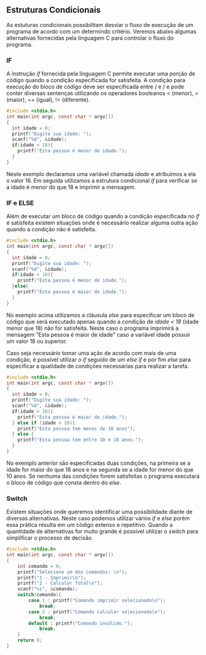 ## Estruturas Condicionais

As estuturas condicionais possibilitam desviar o fluxo de execução de um programa de acordo com um determindo critério. Veremos abaixo algumas alternativas fornecidas pela linguagem C para controlar o fluxo do programa.

### IF

A instrução *if* fornecida pela linguagem C permite executar uma porção de código quando a condição especificada for satisfeita. A condição para execução do bloco de código deve ser especificada entre *(* e *)* e pode conter diversas sentenças utilizando os operadores booleanos < (menor), > (maior), == (igual), != (diferente). 

```c
#include <stdio.h>
int main(int argc, const char * argv[])
{
  int idade = 0;
  printf("Digite sua idade: ");
  scanf("%d", &idade);
  if(idade < 18){
    printf("Esta pessoa é menor de idade.");
  }
}
```

Neste exemplo declaramos uma variável chamada *idade* e atribuímos a ela o valor 16. Em seguida utilizamos a estrutura condicional *if* para verificar se a idade é menor do que 18 e imprimir a mensagem.


### IF e ELSE

Além de executar um bloco de código quando a condição especificada no *if* é satisfeita existem situações onde é necessário realizar alguma outra ação quando a condição não é satisfeita.

```c
#include <stdio.h>
int main(int argc, const char * argv[])
{
  int idade = 0;
  printf("Digite sua idade: ");
  scanf("%d", &idade);
  if(idade < 18){
    printf("Esta pessoa é menor de idade.");
  }else{
    printf("Esta pessoa é maior de idade.");
  }
}
```

No exemplo acima utilizamos a cláusula *else* para especificar um bloco de código que será executado apenas quando a condição de *idade < 18* (idade menor que 18) não for satisfeita. Neste caso o programa imprimirá a mensagem "Esta pessoa é maior de idade" caso a variável idade possuir um valor 18 ou superior.

Caso seja necessário tomar uma ação de acordo com mais de uma condição, é possível utilizar o *if* seguido de um *else if* e por fim *else* para especificar a quatidade de condições necessárias para realizar a tarefa.

```c
#include <stdio.h>
int main(int argc, const char * argv[])
{
  int idade = 0;
  printf("Digite sua idade: ");
  scanf("%d", &idade);
  if(idade > 18){
    printf("Esta pessoa é maior de idade.");
  } else if (idade < 10){
    printf("Esta pessoa tem menos de 10 anos");
  } else {
    printf("Esta pessoa tem entre 10 e 18 anos.");
  }
}
```

No exemplo anterior são especificadas duas condições, na primeira se a idade for maior do que 18 anos e na segunda se a idade for menor do que 10 anos. Se nenhuma das condições forem satisfeitas o programa executará o bloco de código que consta dentro do *else*.

### Switch

Existem situações onde queremos identificar uma possibilidade diante de diversas alternativas. Neste caso podemos utilizar vários *if* e *else* porém essa prática resulta em um código extenso e repetitivo. Quando a quantidade de alternativas for muito grande é possível utilizar o *switch* para simplificar o processo de decisão.

```c
#include <stdio.h>
int main(int argc, const char * argv[])
{
    int comando = 0;
    printf("Selecione um dos comandos: \n");
    printf("1 - Imprimir\n");
    printf("2 - Calcular Total\n");
    scanf("%i", &comando);
    switch(comando){
        case 1 : printf("Comando imprimir selecionado\n");
            break;
        case 2 : printf("Comando calcular selecionado\n");
            break;
        default : printf("Comando inválido.");
            break;
    }
    return 0;
}
```

